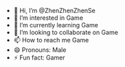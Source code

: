 - 👋 Hi, I’m @ZhenZhenZhenSe
- 👀 I’m interested in Game
- 🌱 I’m currently learning Game
- 💞️ I’m looking to collaborate on Game
- 📫 How to reach me Game
- 😄 Pronouns: Male
- ⚡ Fun fact: Gamer

<!---
ZhenZhenZhenSe/ZhenZhenZhenSe is a ✨ special ✨ repository because its `README.md` (this file) appears on your GitHub profile.
You can click the Preview link to take a look at your changes.
--->
